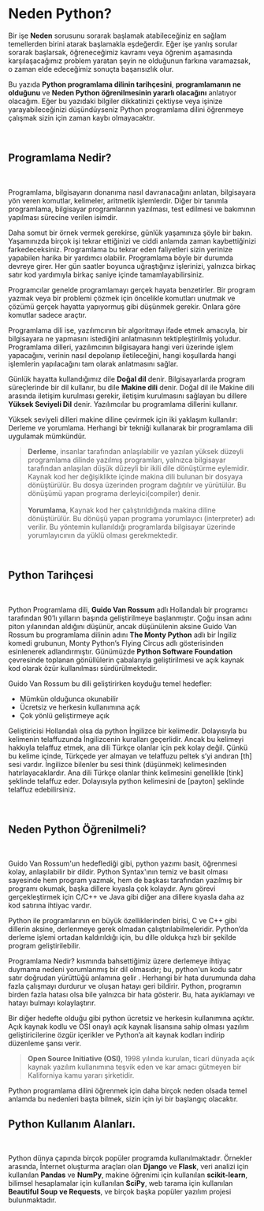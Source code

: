 # Neden Python?

Bir işe **Neden** sorusunu sorarak başlamak atabileceğiniz en sağlam temellerden birini atarak başlamakla eşdeğerdir. Eğer işe yanlış sorular sorarak başlarsak, öğreneceğimiz kavramı veya öğrenim aşamasında karşılaşacağımız problem yaratan şeyin ne olduğunun farkına varamazsak, o zaman elde edeceğimiz sonuçta başarısızlık olur.

Bu yazıda **Python programlama dilinin tarihçesini**, **programlamanın ne olduğunu** ve **Neden Python öğrenilmesinin yararlı olacağını** anlatıyor olacağım. Eğer bu yazıdaki bilgiler dikkatinizi çektiyse veya işinize yarayabileceğinizi düşündüyseniz Python programlama dilini öğrenmeye çalışmak sizin için zaman kaybı olmayacaktır.

<br>


## Programlama Nedir?

<br>

Programlama, bilgisayarın donanıma nasıl davranacağını anlatan, bilgisayara yön veren komutlar, kelimeler, aritmetik işlemlerdir. Diğer bir tanımla programlama, bilgisayar programlarının yazılması, test edilmesi ve bakımının yapılması sürecine verilen isimdir.

Daha somut bir örnek vermek gerekirse, günlük yaşamınıza şöyle bir bakın. Yaşamınızda birçok işi tekrar ettiğinizi ve ciddi anlamda zaman kaybettiğinizi farkedeceksiniz. Programlama bu tekrar eden faliyetleri sizin yerinize yapabilen harika bir yardımcı olabilir. Programlama böyle bir durumda devreye girer. Her gün saatler boyunca uğraştığınız işlerinizi, yalnızca birkaç satır kod yardımıyla birkaç saniye içinde tamamlayabilirsiniz.

Programcılar genelde programlamayı gerçek hayata benzetirler. Bir program yazmak veya bir problemi çözmek için öncelikle komutları unutmak ve çözümü gerçek hayatta yapıyormuş gibi düşünmek gerekir. Onlara göre komutlar sadece araçtır.

Programlama dili ise, yazılımcının bir algoritmayı ifade etmek amacıyla, bir bilgisayara ne yapmasını istediğini anlatmasının tektipleştirilmiş yoludur. Programlama dilleri, yazılımcının bilgisayara hangi veri üzerinde işlem yapacağını, verinin nasıl depolanıp iletileceğini, hangi koşullarda hangi işlemlerin yapılacağını tam olarak anlatmasını sağlar. 

Günlük hayatta kullandığımız dile **Doğal dil** denir. Bilgisayarlarda program süreçlerinde bir dil kullanır, bu dile **Makine dili** denir. Doğal dil ile Makine dili arasında iletişim kurulması gerekir, iletişim kurulmasını sağlayan bu dillere **Yüksek Seviyeli Dil** denir. Yazılımcılar bu programlama dillerini kullanır.

Yüksek seviyeli dilleri makine diline çevirmek için iki yaklaşım kullanılır: Derleme ve yorumlama. Herhangi bir tekniği kullanarak bir programlama dili uygulamak mümkündür.

> **Derleme**, insanlar tarafından anlaşılabilir ve yazılan yüksek düzeyli programlama dilinde yazılmış programları, yalnızca bilgisayar tarafından anlaşılan düşük düzeyli bir ikili dile dönüştürme eylemidir. Kaynak kod her değişiklikte içinde makina dili bulunan bir dosyaya dönüştürülür. Bu dosya üzerinden program dağıtılır ve yürütülür. Bu dönüşümü yapan programa derleyici(compiler) denir.<br><br>**Yorumlama**, Kaynak kod her çalıştırıldığında makina diline dönüştürülür. Bu dönüşü yapan programa yorumlayıcı (interpreter) adı verilir. Bu yöntemin kullanıldığı programlarda bilgisayar üzerinde yorumlayıcının da yüklü olması gerekmektedir.

<br>


## Python Tarihçesi

<br>

Python Programlama dili, **Guido Van Rossum** adlı Hollandalı bir programcı tarafından 90’lı yılların başında geliştirilmeye başlanmıştır. Çoğu insan adını piton yılanından aldığını düşünür, ancak düşünülenin aksine Guido Van Rossum bu programlama dilinin adını **The Monty Python** adlı bir İngiliz komedi grubunun, Monty Python’s Flying Circus adlı gösterisinden esinlenerek adlandırmıştır. Günümüzde **Python Software Foundation** çevresinde toplanan gönüllülerin çabalarıyla geliştirilmesi ve açık kaynak kod olarak özür kullanılması sürdürülmektedir.

Guido Van Rossum bu dili geliştirirken koyduğu temel hedefler:

- Mümkün olduğunca okunabilir 
- Ücretsiz ve herkesin kullanımına açık 
- Çok yönlü geliştirmeye açık

Geliştiricisi Hollandalı olsa da python İngilizce bir kelimedir. Dolayısıyla bu kelimenin telaffuzunda İngilizcenin kuralları geçerlidir. Ancak bu kelimeyi hakkıyla telaffuz etmek, ana dili Türkçe olanlar için pek kolay değil. Çünkü bu kelime içinde, Türkçede yer almayan ve telaffuzu peltek s’yi andıran [th] sesi vardır. İngilizce bilenler bu sesi think (düşünmek) kelimesinden hatırlayacaklardır. Ana dili Türkçe olanlar think kelimesini genellikle [tink] şeklinde telaffuz eder. Dolayısıyla python kelimesini de [payton] şeklinde telaffuz edebilirsiniz.

<br>


## Neden Python Öğrenilmeli?

<br>

Guido Van Rossum'un hedeflediği gibi, python yazımı basit, öğrenmesi kolay, anlaşılabilir bir dildir. Python Syntax'ının temiz ve basit olması sayesinde hem program yazmak, hem de başkası tarafından yazılmış bir programı okumak, başka dillere kıyasla çok kolaydır. Aynı görevi gerçekleştirmek için C/C++ ve Java gibi diğer ana dillere kıyasla daha az kod satırına ihtiyac vardır.

Python ile programlarının en büyük özelliklerinden birisi, C ve C++ gibi dillerin aksine, derlenmeye gerek olmadan çalıştırılabilmeleridir. Python’da derleme işlemi ortadan kaldırıldığı için, bu dille oldukça hızlı bir şekilde program geliştirilebilir.

Programlama Nedir? kısmında bahsettiğimiz üzere derlemeye ihtiyaç duymama nedeni yorumlanmış bir dil olmasıdır; bu, python'un kodu satır satır doğrudan yürüttüğü anlamına gelir . Herhangi bir hata durumunda daha fazla çalışmayı durdurur ve oluşan hatayı geri bildirir. Python, programın birden fazla hatası olsa bile yalnızca bir hata gösterir. Bu, hata ayıklamayı ve hatayı bulmayı kolaylaştırır.

Bir diğer hedefte olduğu gibi python ücretsiz ve herkesin kullanımına açıktır. Açık kaynak kodlu ve OSI onaylı açık kaynak lisansına sahip olması yazılım geliştiricilerine özgür içerikler ve Python’a ait kaynak kodları indirip düzenleme şansı verir.

> **Open Source Initiative (OSI)**, 1998 yılında kurulan, ticari dünyada açık kaynak yazılım kullanımına teşvik eden ve kar amacı gütmeyen bir Kaliforniya kamu yararı şirketidir.

Python programlama dilini öğrenmek için daha birçok neden olsada temel anlamda bu nedenleri başta bilmek, sizin için iyi bir başlangıç olacaktır. 
<br>

## Python Kullanım Alanları.

<br>

Python dünya çapında birçok popüler programda kullanılmaktadır. Örnekler arasında, İnternet oluşturma araçları olan **Django** ve **Flask**, veri analizi için kullanılan **Pandas** ve **NumPy**, makine öğrenimi için kullanılan **scikit-learn**, bilimsel hesaplamalar için kullanılan **SciPy**, web tarama için kullanılan **Beautiful Soup ve Requests**, ve birçok başka popüler yazılım projesi bulunmaktadır.

<br>




